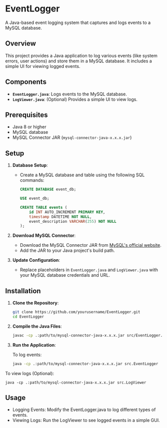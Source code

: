 # EventLogger

A Java-based event logging system that captures and logs events to a MySQL database.

## Overview

This project provides a Java application to log various events (like system errors, user actions) and store them in a MySQL database. It includes a simple UI for viewing logged events.

## Components

- **`EventLogger.java`**: Logs events to the MySQL database.
- **`LogViewer.java`**: (Optional) Provides a simple UI to view logs.

## Prerequisites

- Java 8 or higher
- MySQL database
- MySQL Connector JAR (`mysql-connector-java-x.x.x.jar`)

## Setup

1. **Database Setup**:
   - Create a MySQL database and table using the following SQL commands:
     ```sql
     CREATE DATABASE event_db;

     USE event_db;

     CREATE TABLE events (
         id INT AUTO_INCREMENT PRIMARY KEY,
         timestamp DATETIME NOT NULL,
         event_description VARCHAR(255) NOT NULL
     );
     ```

2. **Download MySQL Connector**:
   - Download the MySQL Connector JAR from [MySQL's official website](https://dev.mysql.com/downloads/connector/j/).
   - Add the JAR to your Java project's build path.

3. **Update Configuration**:
   - Replace placeholders in `EventLogger.java` and `LogViewer.java` with your MySQL database credentials and URL.

## Installation

1. **Clone the Repository**:
   
   ```bash
   git clone https://github.com/yourusername/EventLogger.git
   cd EventLogger

2. **Compile the Java Files**:
   
   ```bash
   javac -cp .:path/to/mysql-connector-java-x.x.x.jar src/EventLogger.java src/LogViewer.java

3. **Run the Application**:
   
    To log events:
   
    ```bash
    java -cp .:path/to/mysql-connector-java-x.x.x.jar src.EventLogger

  To view logs (Optional):

    java -cp .:path/to/mysql-connector-java-x.x.x.jar src.LogViewer

## Usage 
- Logging Events: Modify the EventLogger.java to log different types of events.
- Viewing Logs: Run the LogViewer to see logged events in a simple GUI.
